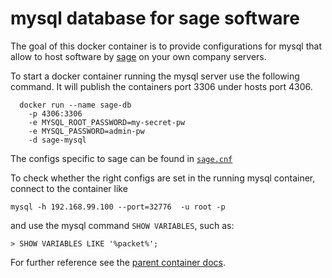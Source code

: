 # mysql database for sage software
The goal of this docker container is to provide configurations for mysql that
allow to host software by [sage](http://www.sage.de/) on your own company
servers.

To start a docker container running the mysql server use the following command.
It will publish the containers port 3306 under hosts port 4306.

```
  docker run --name sage-db
    -p 4306:3306
    -e MYSQL_ROOT_PASSWORD=my-secret-pw
    -e MYSQL_PASSWORD=admin-pw
    -d sage-mysql
```

The configs specific to sage can be found in [`sage.cnf`](sage.cnf)

To check whether the right configs are set in the running mysql container,
connect to the container like

```
mysql -h 192.168.99.100 --port=32776  -u root -p
```

and use the mysql command `SHOW VARIABLES`, such as:

```
> SHOW VARIABLES LIKE '%packet%';
```

For further reference see the [parent container docs](https://hub.docker.com/_/mysql/).
